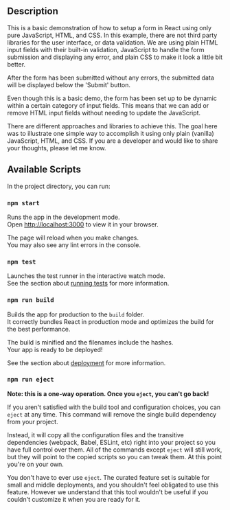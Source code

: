 ## Description

This is a basic demonstration of how to setup a form in React using
only pure JavaScript, HTML, and CSS. In this example, there are not
third party libraries for the user interface, or data validation. We
are using plain HTML input fields with their built-in validation,
JavaScript to handle the form submission and displaying any error, and
plain CSS to make it look a little bit better.

After the form has been submitted without any errors, the submitted
data will be displayed below the 'Submit' button.

Even though this is a basic demo, the form has been set up to be
dynamic within a certain category of input fields. This means that we
can add or remove HTML input fields without needing to update the
JavaScript.

There are different approaches and libraries to achieve this. The goal
here was to illustrate one simple way to accomplish it using only
plain (vanilla) JavaScript, HTML, and CSS. If you are a developer and
would like to share your thoughts, please let me know.

## Available Scripts

In the project directory, you can run:

### `npm start`

Runs the app in the development mode.\
Open [http://localhost:3000](http://localhost:3000) to view it in your browser.

The page will reload when you make changes.\
You may also see any lint errors in the console.

### `npm test`

Launches the test runner in the interactive watch mode.\
See the section about [running tests](https://facebook.github.io/create-react-app/docs/running-tests) for more information.

### `npm run build`

Builds the app for production to the `build` folder.\
It correctly bundles React in production mode and optimizes the build for the best performance.

The build is minified and the filenames include the hashes.\
Your app is ready to be deployed!

See the section about [deployment](https://facebook.github.io/create-react-app/docs/deployment) for more information.

### `npm run eject`

**Note: this is a one-way operation. Once you `eject`, you can't go back!**

If you aren't satisfied with the build tool and configuration choices, you can `eject` at any time. This command will remove the single build dependency from your project.

Instead, it will copy all the configuration files and the transitive dependencies (webpack, Babel, ESLint, etc) right into your project so you have full control over them. All of the commands except `eject` will still work, but they will point to the copied scripts so you can tweak them. At this point you're on your own.

You don't have to ever use `eject`. The curated feature set is suitable for small and middle deployments, and you shouldn't feel obligated to use this feature. However we understand that this tool wouldn't be useful if you couldn't customize it when you are ready for it.
